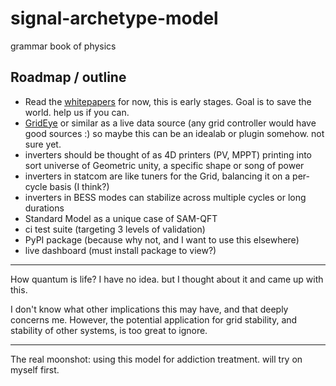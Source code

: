 # signal-archetype-model
grammar book of physics

## Roadmap / outline
- Read the [whitepapers](https://github.com/sontric/signal-archetype-model/tree/main/whitepapers) for now, this is early stages. Goal is to save the world. help us if you can.
- [GridEye](https://fnetpublic.utk.edu/) or similar as a live data source (any grid controller would have good sources :) so maybe this can be an idealab or plugin somehow. not sure yet.
- inverters should be thought of as 4D printers (PV, MPPT) printing into sort universe of Geometric unity, a specific shape or song of power
- inverters in statcom are like tuners for the Grid, balancing it on a per-cycle basis (I think?)
- inverters in BESS modes can stabilize across multiple cycles or long durations
- Standard Model as a unique case of SAM-QFT
- ci test suite (targeting 3 levels of validation)
- PyPI package (because why not, and I want to use this elsewhere)
- live dashboard (must install package to view?)

---

How quantum is life? I have no idea. but I thought about it and came up with this.

I don't know what other implications this may have, and that deeply concerns me. However, the potential application for grid stability, and stability of other systems, is too great to ignore.

---

The real moonshot: using this model for addiction treatment. will try on myself first.
